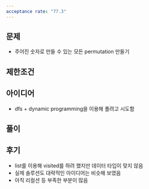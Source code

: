 ```yaml
---
acceptance rate: "77.3"
---
```


## 문제
- 주어진 숫자로 만들 수 있는 모든 permutation 만들기

## 제한조건

## 아이디어
- dfs + dynamic programming을 이용해 풀려고 시도함

## 풀이

## 후기
- list를 이용해 visited를 하려 했지만 데이터 타입이 맞지 않음
- 실제 솔루션도 대략적인 아이디어는 비슷해 보였음
- 아직 리컬션 등 부족한 부분이 많음